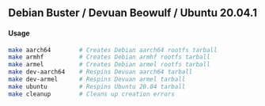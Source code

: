 ## Debian Buster / Devuan Beowulf / Ubuntu 20.04.1

#### Usage
```sh
make aarch64        # Creates Debian aarch64 rootfs tarball
make armhf          # Creates Debian armhf rootfs tarball
make armel          # Creates Debian armel rootfs tarball
make dev-aarch64    # Respins Devuan aarch64 tarball
make dev-armel      # Respins Devuan armel tarball
make ubuntu         # Respins Ubuntu 20.04 tarball
make cleanup        # Cleans up creation errors
```
